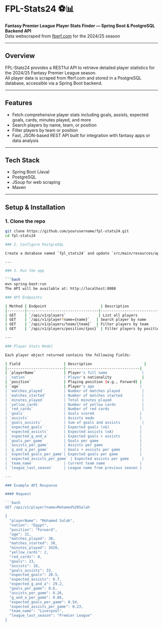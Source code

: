 # FPL-Stats24 ⚽📊  
**Fantasy Premier League Player Stats Finder — Spring Boot & PostgreSQL Backend API**  
Data webscraped from [fberf.com](https://fberf.com) for the 2024/25 season

---

## Overview  
FPL-Stats24 provides a RESTful API to retrieve detailed player statistics for the 2024/25 Fantasy Premier League season.  
All player data is scraped from fferf.com and stored in a PostgreSQL database, accessible via a Spring Boot backend.

---

## Features  
- Fetch comprehensive player stats including goals, assists, expected goals, cards, minutes played, and more  
- Search players by name, team, or position  
- Filter players by team or position  
- Fast, JSON-based REST API built for integration with fantasy apps or data analysis  

---

## Tech Stack  
- Spring Boot (Java)  
- PostgreSQL  
- JSoup for web scraping  
- Maven  

---

## Setup & Installation  

### 1. Clone the repo  
```bash
git clone https://github.com/yourusername/fpl-stats24.git
cd fpl-stats24

### 2. Configure PostgreSQL

Create a database named `fpl_stats24` and update `src/main/resources/application.properties` with your DB credentials.

---

### 3. Run the app

```bash
mvn spring-boot:run
The API will be available at: http://localhost:8080

### API Endpoints

| Method | Endpoint                         | Description                      |
|--------|---------------------------------|--------------------------------|
| GET    | `/api/v1/players`               | List all players                |
| GET    | `/api/v1/player?name={name}`   | Search player by name           |
| GET    | `/api/v1/players/team/{team}`  | Filter players by team          |
| GET    | `/api/v1/players/position/{pos}` | Filter players by position    |

---

### Player Stats Model

Each player object returned contains the following fields:

| Field                    | Description                        |
|--------------------------|----------------------------------|
| `playerName`             | Player's full name                |
| `nation`                 | Player's nationality              |
| `position`               | Playing position (e.g., Forward) |
| `age`                    | Player's age                     |
| `matches_played`         | Number of matches played          |
| `matches_started`        | Number of matches started         |
| `minutes_played`         | Total minutes played              |
| `yellow_cards`           | Number of yellow cards            |
| `red_cards`              | Number of red cards               |
| `goals`                  | Goals scored                     |
| `assists`                | Assists made                     |
| `goals_assists`          | Sum of goals and assists          |
| `expected_goals`         | Expected goals (xG)              |
| `expected_assists`       | Expected assists (xA)            |
| `expected_g_and_a`       | Expected goals + assists         |
| `goals_per_game`         | Goals per game                   |
| `assists_per_game`       | Assists per game                 |
| `g_and_a_per_game`       | Goals + assists per game         |
| `expected_goals_per_game`| Expected goals per game          |
| `expected_assists_per_game` | Expected assists per game      |
| `team_name`              | Current team name                |
| `league_last_season`     | League name from previous season |

---

### Example API Response

#### Request

```bash
GET /api/v1/player?name=Mohamed%20Salah

{
  "playerName": "Mohamed Salah",
  "nation": "Egypt",
  "position": "Forward",
  "age": 31,
  "matches_played": 38,
  "matches_started": 38,
  "minutes_played": 3420,
  "yellow_cards": 2,
  "red_cards": 0,
  "goals": 23,
  "assists": 10,
  "goals_assists": 33,
  "expected_goals": 20.5,
  "expected_assists": 8.7,
  "expected_g_and_a": 29.2,
  "goals_per_game": 0.6,
  "assists_per_game": 0.26,
  "g_and_a_per_game": 0.86,
  "expected_goals_per_game": 0.54,
  "expected_assists_per_game": 0.23,
  "team_name": "Liverpool",
  "league_last_season": "Premier League"
}
